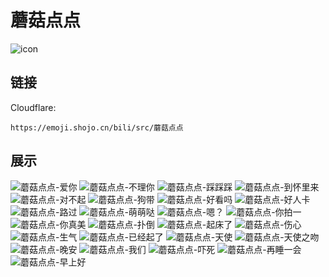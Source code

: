 # 蘑菇点点
![icon](https://emoji.shojo.cn/bili/src/蘑菇点点/icon.png)
## 链接
Cloudflare:
```
https://emoji.shojo.cn/bili/src/蘑菇点点
```
## 展示
![蘑菇点点-爱你](https://emoji.shojo.cn/bili/src/蘑菇点点/蘑菇点点-爱你.png)
![蘑菇点点-不理你](https://emoji.shojo.cn/bili/src/蘑菇点点/蘑菇点点-不理你.png)
![蘑菇点点-踩踩踩](https://emoji.shojo.cn/bili/src/蘑菇点点/蘑菇点点-踩踩踩.png)
![蘑菇点点-到怀里来](https://emoji.shojo.cn/bili/src/蘑菇点点/蘑菇点点-到怀里来.png)
![蘑菇点点-对不起](https://emoji.shojo.cn/bili/src/蘑菇点点/蘑菇点点-对不起.png)
![蘑菇点点-狗带](https://emoji.shojo.cn/bili/src/蘑菇点点/蘑菇点点-狗带.png)
![蘑菇点点-好看吗](https://emoji.shojo.cn/bili/src/蘑菇点点/蘑菇点点-好看吗.png)
![蘑菇点点-好人卡](https://emoji.shojo.cn/bili/src/蘑菇点点/蘑菇点点-好人卡.png)
![蘑菇点点-路过](https://emoji.shojo.cn/bili/src/蘑菇点点/蘑菇点点-路过.png)
![蘑菇点点-萌萌哒](https://emoji.shojo.cn/bili/src/蘑菇点点/蘑菇点点-萌萌哒.png)
![蘑菇点点-嗯？](https://emoji.shojo.cn/bili/src/蘑菇点点/蘑菇点点-嗯？.png)
![蘑菇点点-你拍一](https://emoji.shojo.cn/bili/src/蘑菇点点/蘑菇点点-你拍一.png)
![蘑菇点点-你真美](https://emoji.shojo.cn/bili/src/蘑菇点点/蘑菇点点-你真美.png)
![蘑菇点点-扑倒](https://emoji.shojo.cn/bili/src/蘑菇点点/蘑菇点点-扑倒.png)
![蘑菇点点-起床了](https://emoji.shojo.cn/bili/src/蘑菇点点/蘑菇点点-起床了.png)
![蘑菇点点-伤心](https://emoji.shojo.cn/bili/src/蘑菇点点/蘑菇点点-伤心.png)
![蘑菇点点-生气](https://emoji.shojo.cn/bili/src/蘑菇点点/蘑菇点点-生气.png)
![蘑菇点点-已经起了](https://emoji.shojo.cn/bili/src/蘑菇点点/蘑菇点点-已经起了.png)
![蘑菇点点-天使](https://emoji.shojo.cn/bili/src/蘑菇点点/蘑菇点点-天使.png)
![蘑菇点点-天使之吻](https://emoji.shojo.cn/bili/src/蘑菇点点/蘑菇点点-天使之吻.png)
![蘑菇点点-晚安](https://emoji.shojo.cn/bili/src/蘑菇点点/蘑菇点点-晚安.png)
![蘑菇点点-我们](https://emoji.shojo.cn/bili/src/蘑菇点点/蘑菇点点-我们.png)
![蘑菇点点-吓死](https://emoji.shojo.cn/bili/src/蘑菇点点/蘑菇点点-吓死.png)
![蘑菇点点-再睡一会](https://emoji.shojo.cn/bili/src/蘑菇点点/蘑菇点点-再睡一会.png)
![蘑菇点点-早上好](https://emoji.shojo.cn/bili/src/蘑菇点点/蘑菇点点-早上好.png)
